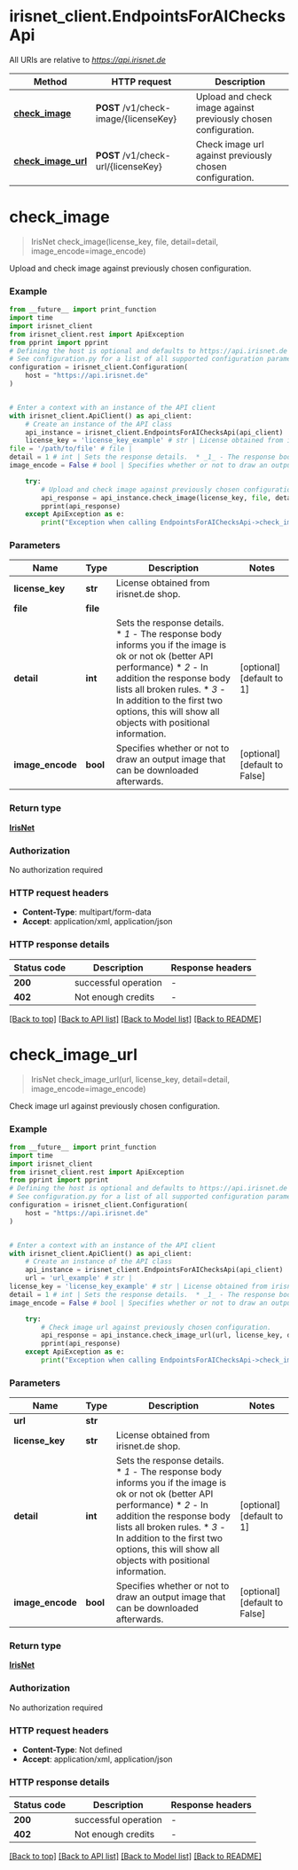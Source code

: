 # irisnet_client.EndpointsForAIChecksApi

All URIs are relative to *https://api.irisnet.de*

Method | HTTP request | Description
------------- | ------------- | -------------
[**check_image**](EndpointsForAIChecksApi.md#check_image) | **POST** /v1/check-image/{licenseKey} | Upload and check image against previously chosen configuration.
[**check_image_url**](EndpointsForAIChecksApi.md#check_image_url) | **POST** /v1/check-url/{licenseKey} | Check image url against previously chosen configuration.


# **check_image**
> IrisNet check_image(license_key, file, detail=detail, image_encode=image_encode)

Upload and check image against previously chosen configuration.

### Example

```python
from __future__ import print_function
import time
import irisnet_client
from irisnet_client.rest import ApiException
from pprint import pprint
# Defining the host is optional and defaults to https://api.irisnet.de
# See configuration.py for a list of all supported configuration parameters.
configuration = irisnet_client.Configuration(
    host = "https://api.irisnet.de"
)


# Enter a context with an instance of the API client
with irisnet_client.ApiClient() as api_client:
    # Create an instance of the API class
    api_instance = irisnet_client.EndpointsForAIChecksApi(api_client)
    license_key = 'license_key_example' # str | License obtained from irisnet.de shop.
file = '/path/to/file' # file | 
detail = 1 # int | Sets the response details.  * _1_ - The response body informs you if the image is ok or not ok (better API performance) * _2_ - In addition the response body lists all broken rules. * _3_ - In addition to the first two options, this will show all objects with positional information. (optional) (default to 1)
image_encode = False # bool | Specifies whether or not to draw an output image that can be downloaded afterwards. (optional) (default to False)

    try:
        # Upload and check image against previously chosen configuration.
        api_response = api_instance.check_image(license_key, file, detail=detail, image_encode=image_encode)
        pprint(api_response)
    except ApiException as e:
        print("Exception when calling EndpointsForAIChecksApi->check_image: %s\n" % e)
```

### Parameters

Name | Type | Description  | Notes
------------- | ------------- | ------------- | -------------
 **license_key** | **str**| License obtained from irisnet.de shop. | 
 **file** | **file**|  | 
 **detail** | **int**| Sets the response details.  * _1_ - The response body informs you if the image is ok or not ok (better API performance) * _2_ - In addition the response body lists all broken rules. * _3_ - In addition to the first two options, this will show all objects with positional information. | [optional] [default to 1]
 **image_encode** | **bool**| Specifies whether or not to draw an output image that can be downloaded afterwards. | [optional] [default to False]

### Return type

[**IrisNet**](IrisNet.md)

### Authorization

No authorization required

### HTTP request headers

 - **Content-Type**: multipart/form-data
 - **Accept**: application/xml, application/json

### HTTP response details
| Status code | Description | Response headers |
|-------------|-------------|------------------|
**200** | successful operation |  -  |
**402** | Not enough credits |  -  |

[[Back to top]](#) [[Back to API list]](../README.md#documentation-for-api-endpoints) [[Back to Model list]](../README.md#documentation-for-models) [[Back to README]](../README.md)

# **check_image_url**
> IrisNet check_image_url(url, license_key, detail=detail, image_encode=image_encode)

Check image url against previously chosen configuration.

### Example

```python
from __future__ import print_function
import time
import irisnet_client
from irisnet_client.rest import ApiException
from pprint import pprint
# Defining the host is optional and defaults to https://api.irisnet.de
# See configuration.py for a list of all supported configuration parameters.
configuration = irisnet_client.Configuration(
    host = "https://api.irisnet.de"
)


# Enter a context with an instance of the API client
with irisnet_client.ApiClient() as api_client:
    # Create an instance of the API class
    api_instance = irisnet_client.EndpointsForAIChecksApi(api_client)
    url = 'url_example' # str | 
license_key = 'license_key_example' # str | License obtained from irisnet.de shop.
detail = 1 # int | Sets the response details.  * _1_ - The response body informs you if the image is ok or not ok (better API performance) * _2_ - In addition the response body lists all broken rules. * _3_ - In addition to the first two options, this will show all objects with positional information. (optional) (default to 1)
image_encode = False # bool | Specifies whether or not to draw an output image that can be downloaded afterwards. (optional) (default to False)

    try:
        # Check image url against previously chosen configuration.
        api_response = api_instance.check_image_url(url, license_key, detail=detail, image_encode=image_encode)
        pprint(api_response)
    except ApiException as e:
        print("Exception when calling EndpointsForAIChecksApi->check_image_url: %s\n" % e)
```

### Parameters

Name | Type | Description  | Notes
------------- | ------------- | ------------- | -------------
 **url** | **str**|  | 
 **license_key** | **str**| License obtained from irisnet.de shop. | 
 **detail** | **int**| Sets the response details.  * _1_ - The response body informs you if the image is ok or not ok (better API performance) * _2_ - In addition the response body lists all broken rules. * _3_ - In addition to the first two options, this will show all objects with positional information. | [optional] [default to 1]
 **image_encode** | **bool**| Specifies whether or not to draw an output image that can be downloaded afterwards. | [optional] [default to False]

### Return type

[**IrisNet**](IrisNet.md)

### Authorization

No authorization required

### HTTP request headers

 - **Content-Type**: Not defined
 - **Accept**: application/xml, application/json

### HTTP response details
| Status code | Description | Response headers |
|-------------|-------------|------------------|
**200** | successful operation |  -  |
**402** | Not enough credits |  -  |

[[Back to top]](#) [[Back to API list]](../README.md#documentation-for-api-endpoints) [[Back to Model list]](../README.md#documentation-for-models) [[Back to README]](../README.md)

